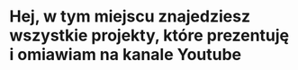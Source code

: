 # Hej, w tym miejscu znajedziesz wszystkie projekty, które prezentuję i omiawiam na kanale Youtube 
